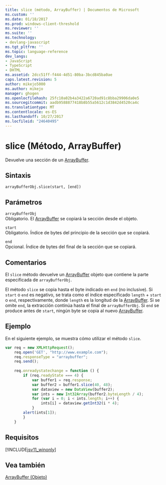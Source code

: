 ```yaml
---
title: slice (método, ArrayBuffer) | Documentos de Microsoft
ms.custom: ''
ms.date: 01/18/2017
ms.prod: windows-client-threshold
ms.reviewer: ''
ms.suite: ''
ms.technology:
- devlang-javascript
ms.tgt_pltfrm: ''
ms.topic: language-reference
dev_langs:
- JavaScript
- TypeScript
- DHTML
ms.assetid: 2dcc51ff-f444-4d51-80ba-3bcd845ba0ae
caps.latest.revision: 5
author: mikejo5000
ms.author: mikejo
manager: ghogen
ms.openlocfilehash: 25fc10a02b4a3422a6720ad91c8bba29906da0e5
ms.sourcegitcommit: aadb9588877418b8b55a5612c1d3842d4520ca4c
ms.translationtype: MT
ms.contentlocale: es-ES
ms.lasthandoff: 10/27/2017
ms.locfileid: "24640495"
---
```

# <a name="slice-method-arraybuffer"></a>slice (Método, ArrayBuffer)
Devuelve una sección de un [ArrayBuffer](../../javascript/reference/arraybuffer-object.md).  
  
## <a name="syntax"></a>Sintaxis  
  
```  
arrayBufferObj.slice(start, [end])   
```  
  
## <a name="parameters"></a>Parámetros  
 `arrayBufferObj`  
 Obligatorio. El [ArrayBuffer](../../javascript/reference/arraybuffer-object.md) se copiará la sección desde el objeto.  
  
 `start`  
 Obligatorio. Índice de bytes del principio de la sección que se copiará.  
  
 `end`  
 Opcional. Índice de bytes del final de la sección que se copiará.  
  
## <a name="remarks"></a>Comentarios  
 El `slice` método devuelve un [ArrayBuffer](../../javascript/reference/arraybuffer-object.md) objeto que contiene la parte especificada de `arrayBufferObj`.  
  
 El método `slice` se copia hasta el byte indicado en `end` (no inclusive). Si `start` o `end` es negativo, se trata como el índice especificado `length`  +  `start` o `end`, respectivamente, donde `length` es la longitud de la [ArrayBuffer](../../javascript/reference/arraybuffer-object.md). Si se omite `end`, la extracción continúa hasta el final de `arrayBufferObj`. Si `end` se produce antes de `start`, ningún byte se copia al nuevo [ArrayBuffer](../../javascript/reference/arraybuffer-object.md).  
  
## <a name="example"></a>Ejemplo  
 En el siguiente ejemplo, se muestra cómo utilizar el método `slice`.  
  
```JavaScript  
var req = new XMLHttpRequest();  
    req.open('GET', "http://www.example.com");  
    req.responseType = "arraybuffer";  
    req.send();  
  
    req.onreadystatechange = function () {  
        if (req.readyState === 4) {  
            var buffer1 = req.response;  
            var buffer2 = buffer1.slice(40, 48);  
            var dataview = new DataView(buffer2);  
            var ints = new Int32Array(buffer2.byteLength / 4);  
            for (var i = 0; i < ints.length; i++) {  
                ints[i] = dataview.getInt32(i * 4);  
            }  
        alert(ints[1]);  
        }  
    }  
```  
  
## <a name="requirements"></a>Requisitos  
 [!INCLUDE[jsv11_winonly](../../javascript/reference/includes/jsv11-winonly-md.md)]  
  
## <a name="see-also"></a>Vea también  
 [ArrayBuffer (Objeto)](../../javascript/reference/arraybuffer-object.md)